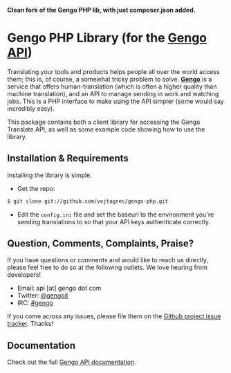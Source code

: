 **Clean fork of the Gengo PHP lib, with just composer.json added.**

Gengo PHP Library (for the [Gengo API](http://gengo.com/api/))
======================================================================================================================================================
Translating your tools and products helps people all over the world access them; this is, of course, a somewhat tricky problem to solve.
**[Gengo](http://gengo.com/)** is a service that offers human-translation (which is often a higher quality than machine translation), and an API to
manage sending in work and watching jobs. This is a PHP interface to make using the API simpler (some would say incredibly easy).

This package contains both a client library for accessing the Gengo Translate API, as well as some example code showing how to use the library.


Installation & Requirements
------------------------------------------------------------------------------------------------------------------------------------------------------
Installing the library is simple.

* Get the repo:

```sh
$ git clone git://github.com/vojtagrec/gengo-php.git
```

* Edit the `config.ini` file and set the baseurl to the environment you're sending translations to so that your API keys authenticate correctly.


Question, Comments, Complaints, Praise?
------------------------------------------------------------------------------------------------------------------------------------------------------
If you have questions or comments and would like to reach us directly, please feel free to do so at the following outlets. We love hearing from
developers!

* Email: api [at] gengo dot com
* Twitter: [@gengoit](https://twitter.com/gengoit)
* IRC: [#gengo](irc://irc.freenode.net/gengo)

If you come across any issues, please file them on the [Github project issue tracker](https://github.com/gengo/gengo-php/issues). Thanks!


Documentation
------------------------------------------------------------------------------------------------------------------------------------------------------
Check out the full [Gengo API documentation](http://developers.gengo.com).
